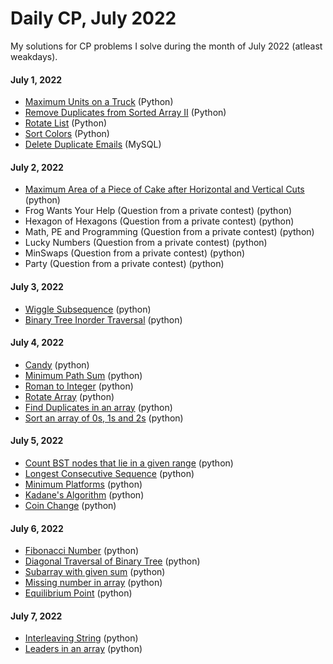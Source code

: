 # Daily CP, July 2022
  
My solutions for CP problems I solve during the month of July 2022 (atleast weakdays).

#### July 1, 2022
* [Maximum Units on a Truck](https://leetcode.com/problems/maximum-units-on-a-truck/) (Python)
* [Remove Duplicates from Sorted Array II](https://leetcode.com/problems/remove-duplicates-from-sorted-array-ii/) (Python)
* [Rotate List](https://leetcode.com/problems/rotate-list/) (Python)
* [Sort Colors](https://leetcode.com/problems/sort-colors/) (Python)
* [Delete Duplicate Emails](https://leetcode.com/problems/delete-duplicate-emails/) (MySQL)

#### July 2, 2022
* [Maximum Area of a Piece of Cake after Horizontal and Vertical Cuts](https://leetcode.com/problems/maximum-area-of-a-piece-of-cake-after-horizontal-and-vertical-cuts/) (python)
* Frog Wants Your Help (Question from a private contest) (python)
* Hexagon of Hexagons (Question from a private contest) (python)
* Math, PE and Programming (Question from a private contest) (python) 
* Lucky Numbers (Question from a private contest) (python)
* MinSwaps (Question from a private contest) (python)
* Party (Question from a private contest) (python)

#### July 3, 2022
* [Wiggle Subsequence](https://leetcode.com/problems/wiggle-subsequence/) (python)
* [Binary Tree Inorder Traversal](https://leetcode.com/problems/binary-tree-inorder-traversal/) (python)

#### July 4, 2022
* [Candy](https://leetcode.com/problems/candy/submissions/) (python)
* [Minimum Path Sum](https://leetcode.com/problems/minimum-path-sum/) (python)
* [Roman to Integer](https://leetcode.com/problems/roman-to-integer/) (python)
* [Rotate Array](https://leetcode.com/problems/rotate-array/) (python)
* [Find Duplicates in an array](https://practice.geeksforgeeks.org/problems/find-duplicates-in-an-array/1) (python)
* [Sort an array of 0s, 1s and 2s](https://practice.geeksforgeeks.org/problems/sort-an-array-of-0s-1s-and-2s4231/1) (python)

#### July 5, 2022
* [Count BST nodes that lie in a given range](https://practice.geeksforgeeks.org/problems/count-bst-nodes-that-lie-in-a-given-range/1) (python)
* [Longest Consecutive Sequence](https://leetcode.com/problems/longest-consecutive-sequence/) (python)
* [Minimum Platforms](https://practice.geeksforgeeks.org/problems/minimum-platforms-1587115620/1) (python)
* [Kadane's Algorithm](https://practice.geeksforgeeks.org/problems/kadanes-algorithm-1587115620/1) (python)
* [Coin Change](https://practice.geeksforgeeks.org/problems/coin-change2448/1) (python)

#### July 6, 2022
* [Fibonacci Number](https://leetcode.com/problems/fibonacci-number/) (python)
* [Diagonal Traversal of Binary Tree](https://practice.geeksforgeeks.org/problems/diagonal-traversal-of-binary-tree/1) (python)
* [Subarray with given sum](https://practice.geeksforgeeks.org/problems/subarray-with-given-sum-1587115621/1/) (python)
* [Missing number in array](https://practice.geeksforgeeks.org/problems/missing-number-in-array1416/1) (python)
* [Equilibrium Point](https://practice.geeksforgeeks.org/problems/equilibrium-point-1587115620/1/) (python)

#### July 7, 2022
* [Interleaving String](https://leetcode.com/problems/interleaving-string/) (python)
* [Leaders in an array](https://practice.geeksforgeeks.org/problems/leaders-in-an-array-1587115620/1/) (python)